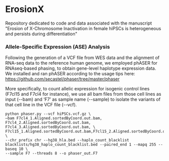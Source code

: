 # ErosionX
Repository dedicated to code and data associated with the manuscript "Erosion of X-Chromosome Inactivation in female hiPSCs is heterogeneous and persists during differentiation"

### Allele-Specific Expression (ASE) Analysis
Following the generation of a VCF file from WES data and the alignment of RNA-seq data to the reference human genome, we employed phASER for RNAseq-based phasing, to obtain gene-level haplotype expression data. We installed and ran phASER according to the usage tips here: https://github.com/secastel/phaser/tree/master/phaser

More specifically, to count allelic expression for isogenic control lines (F7cl15 and F7cl4 for instance), we use all bam files from those cell lines as input (--bam) and ‘F7’ as sample name (--sample) to isolate the variants of that cell line in the VCF file (--vcf).

```
python phaser.py --vcf hiPSCs.vcf.gz \
–bam F7cl4_1.Aligned.sortedByCoord.out.bam, F7cl4_2.Aligned.sortedByCoord.out.bam, F7cl4_3.Aligned.sortedByCoord.out.bam, \
F7cl15_1.Aligned.sortedByCoord.out.bam,F7cl15_2.Aligned.sortedByCoord.out.bam,F7cl15_3.Aligned.sortedByCoord.out.bam \
--chr_prefix chr --hg38_hla.bed --haplo_count_blacklist blacklists/hg38_haplo_count_blacklist.bed --paired_end 1 --mapq 255 --baseq 10 \
--sample F7 --threads 8 --o phaser_out.F7
```





